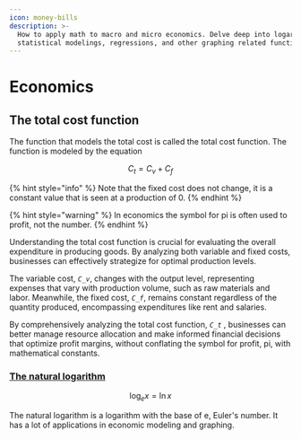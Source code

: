 ```yaml
---
icon: money-bills
description: >-
  How to apply math to macro and micro economics. Delve deep into logarithms,
  statistical modelings, regressions, and other graphing related functions.
---
```


# Economics

## The total cost function <a href="#cost" id="cost"></a>

The function that models the total cost is called the total cost function. The function is modeled by the equation

$$
C_t=C_v+C_f
$$

{% hint style="info" %}
Note that the fixed cost does not change, it is a constant value that is seen at a production of 0.
{% endhint %}

{% hint style="warning" %}
In economics the symbol for pi is often used to profit, not the number.
{% endhint %}

Understanding the total cost function is crucial for evaluating the overall expenditure in producing goods. By analyzing both variable and fixed costs, businesses can effectively strategize for optimal production levels.

The variable cost, _`C_v`_,  changes with the output level, representing expenses that vary with production volume, such as raw materials and labor. Meanwhile, the fixed cost, _`C_f`_, remains constant regardless of the quantity produced, encompassing expenditures like rent and salaries.

By comprehensively analyzing the total cost function,  _`C_t`_ , businesses can better manage resource allocation and make informed financial decisions that optimize profit margins, without conflating the symbol for profit, pi, with mathematical constants.

### [The natural logarithm](../../functions/function-catalog/logarithmic-function/natural-logarithm..md)

$$
\log_ex=\ln x
$$

The natural logarithm is a logarithm with the base of e, Euler's number. It has a lot of applications in economic modeling and graphing.

